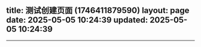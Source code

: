 title: 测试创建页面 (1746411879590)
layout: page
date: 2025-05-05 10:24:39
updated: 2025-05-05 10:24:39
---

---
